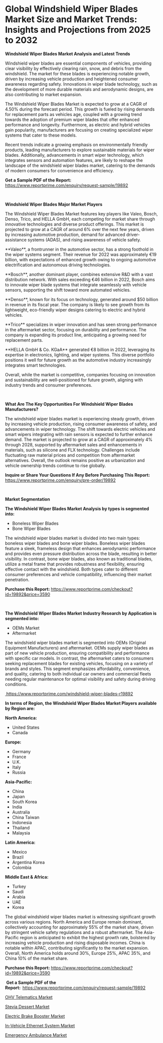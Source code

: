 <p><h1>Global Windshield Wiper Blades Market Size and Market Trends: Insights and Projections from 2025 to 2032</h1></p><p><strong>Windshield Wiper Blades Market Analysis and Latest Trends</strong></p>
<p><p>Windshield wiper blades are essential components of vehicles, providing clear visibility by effectively clearing rain, snow, and debris from the windshield. The market for these blades is experiencing notable growth, driven by increasing vehicle production and heightened consumer awareness regarding safety. Innovations in wiper blade technology, such as the development of more durable materials and aerodynamic designs, are also contributing to market expansion.</p><p>The Windshield Wiper Blades Market is expected to grow at a CAGR of 4.50% during the forecast period. This growth is fueled by rising demands for replacement parts as vehicles age, coupled with a growing trend towards the adoption of premium wiper blades that offer enhanced performance and longevity. Furthermore, as electric and hybrid vehicles gain popularity, manufacturers are focusing on creating specialized wiper systems that cater to these models.</p><p>Recent trends indicate a growing emphasis on environmentally friendly products, leading manufacturers to explore sustainable materials for wiper blades. Additionally, advancements in smart wiper technology, which integrates sensors and automation features, are likely to reshape the landscape of the windshield wiper blades market, catering to the demands of modern consumers for convenience and efficiency.</p></p>
<p><strong>Get a Sample PDF of the Report:&nbsp;</strong> <a href="https://www.reportprime.com/enquiry/request-sample/19892?utm_campaign=2517&utm_medium=2&utm_source=Github&utm_content=ia&utm_term=17032025&utm_id=windshield-wiper-blades">https://www.reportprime.com/enquiry/request-sample/19892</a></p>
<p>&nbsp;</p>
<p><strong>Windshield Wiper Blades Major Market Players</strong></p>
<p><p>The Windshield Wiper Blades Market features key players like Valeo, Bosch, Denso, Trico, and HELLA GmbH, each competing for market share through innovative technologies and diverse product offerings. This market is projected to grow at a CAGR of around 6% over the next few years, driven by increasing automotive production, demand for advanced driver-assistance systems (ADAS), and rising awareness of vehicle safety.</p><p>**Valeo**, a frontrunner in the automotive sector, has a strong foothold in the wiper systems segment. Their revenue for 2022 was approximately €19 billion, with expectations of enhanced growth owing to ongoing automotive electrification and autonomous driving technologies.</p><p>**Bosch**, another dominant player, combines extensive R&D with a vast distribution network. With sales exceeding €46 billion in 2022, Bosch aims to innovate wiper blade systems that integrate seamlessly with vehicle sensors, supporting the shift toward more automated vehicles.</p><p>**Denso**, known for its focus on technology, generated around $50 billion in revenue in its fiscal year. The company is likely to see growth from its lightweight, eco-friendly wiper designs catering to electric and hybrid vehicles.</p><p>**Trico** specializes in wiper innovation and has seen strong performance in the aftermarket sector, focusing on durability and performance. The company is expanding its product line, anticipating a growing need for replacement parts.</p><p>**HELLA GmbH & Co. KGaA** generated €8 billion in 2022, leveraging its expertise in electronics, lighting, and wiper systems. This diverse portfolio positions it well for future growth as the automotive industry increasingly integrates smart technologies.</p><p>Overall, while the market is competitive, companies focusing on innovation and sustainability are well-positioned for future growth, aligning with industry trends and consumer preferences.</p></p>
<p>&nbsp;</p>
<p><strong>What Are The Key Opportunities For Windshield Wiper Blades Manufacturers?</strong></p>
<p><p>The windshield wiper blades market is experiencing steady growth, driven by increasing vehicle production, rising consumer awareness of safety, and advancements in wiper technology. The shift towards electric vehicles and smart wipers integrating with rain sensors is expected to further enhance demand. The market is projected to grow at a CAGR of approximately 4% through 2028, supported by aftermarket sales and enhancements in materials, such as silicone and FLX technology. Challenges include fluctuating raw material prices and competition from aftermarket alternatives. Overall, the outlook remains positive as urbanization and vehicle ownership trends continue to rise globally.</p></p>
<p><strong>Inquire or Share Your Questions If Any Before Purchasing This Report:</strong> <a href="https://www.reportprime.com/enquiry/pre-order/19892?utm_campaign=2517&utm_medium=2&utm_source=Github&utm_content=ia&utm_term=17032025&utm_id=windshield-wiper-blades">https://www.reportprime.com/enquiry/pre-order/19892</a></p>
<p>&nbsp;</p>
<p><strong>Market Segmentation</strong></p>
<p><strong>The Windshield Wiper Blades Market Analysis by types is segmented into:</strong></p>
<p><ul><li>Boneless Wiper Blades</li><li>Bone Wiper Blades</li></ul></p>
<p><p>The windshield wiper blades market is divided into two main types: boneless wiper blades and bone wiper blades. Boneless wiper blades feature a sleek, frameless design that enhances aerodynamic performance and provides even pressure distribution across the blade, resulting in better visibility. In contrast, bone wiper blades, also known as traditional blades, utilize a metal frame that provides robustness and flexibility, ensuring effective contact with the windshield. Both types cater to different consumer preferences and vehicle compatibility, influencing their market penetration.</p></p>
<p><strong>Purchase this Report:&nbsp;</strong><a href="https://www.reportprime.com/checkout?id=19892&price=3590&utm_campaign=2517&utm_medium=2&utm_source=Github&utm_content=ia&utm_term=17032025&utm_id=windshield-wiper-blades">https://www.reportprime.com/checkout?id=19892&price=3590</a></p>
<p>&nbsp;</p>
<p><strong>The Windshield Wiper Blades Market Industry Research by Application is segmented into:</strong></p>
<p><ul><li>OEMs Market</li><li>Aftermarket</li></ul></p>
<p><p>The windshield wiper blades market is segmented into OEMs (Original Equipment Manufacturers) and aftermarket. OEMs supply wiper blades as part of new vehicle production, ensuring compatibility and performance with specific car models. In contrast, the aftermarket caters to consumers seeking replacement blades for existing vehicles, focusing on a variety of brands and styles. This segment emphasizes affordability, convenience, and quality, catering to both individual car owners and commercial fleets needing regular maintenance for optimal visibility and safety during driving conditions.</p></p>
<p><a href="https://www.reportprime.com/windshield-wiper-blades-r19892?utm_campaign=2517&utm_medium=2&utm_source=Github&utm_content=ia&utm_term=17032025&utm_id=windshield-wiper-blades">&nbsp;https://www.reportprime.com/windshield-wiper-blades-r19892</a></p>
<p><strong>In terms of Region, the Windshield Wiper Blades Market Players available by Region are:</strong></p>
<p>
    <p> <strong> North America: </strong>
        <ul>
            <li>United States</li>
            <li>Canada</li>
        </ul>
        </p> 
    <p> <strong> Europe: </strong>
        <ul>
            <li>Germany</li>
            <li>France</li>
            <li>U.K.</li>
            <li>Italy</li>
            <li>Russia</li>
        </ul>
        </p> 
    <p> <strong> Asia-Pacific: </strong>
        <ul>
            <li>China</li>
            <li>Japan</li>
            <li>South Korea</li>
            <li>India</li>
            <li>Australia</li>
            <li>China Taiwan</li>
            <li>Indonesia</li>
            <li>Thailand</li>
            <li>Malaysia</li>
        </ul>
        </p> 
    <p> <strong> Latin America: </strong>
        <ul>
            <li>Mexico</li>
            <li>Brazil</li>
            <li>Argentina Korea</li>
            <li>Colombia</li>
        </ul>
        </p> 
    <p> <strong> Middle East & Africa: </strong>
        <ul>
            <li>Turkey</li>
            <li>Saudi</li>
            <li>Arabia</li>
            <li>UAE</li>
            <li>Korea</li>
        </ul>
    </p>
    </p>
<p><p>The global windshield wiper blades market is witnessing significant growth across various regions. North America and Europe remain dominant, collectively accounting for approximately 55% of the market share, driven by stringent vehicle safety regulations and a robust aftermarket. The Asia-Pacific region is anticipated to exhibit the highest growth rate, bolstered by increasing vehicle production and rising disposable incomes. China is notable within APAC, contributing significantly to the market expansion. Overall, North America holds around 30%, Europe 25%, APAC 35%, and China 10% of the market share.</p></p>
<p><strong>Purchase this Report: </strong><a href="https://www.reportprime.com/checkout?id=19892&price=3590&utm_campaign=2517&utm_medium=2&utm_source=Github&utm_content=ia&utm_term=17032025&utm_id=windshield-wiper-blades">https://www.reportprime.com/checkout?id=19892&price=3590</a></p>
<p>&nbsp;<strong>Get a Sample PDF of the Report:&nbsp;&nbsp;</strong><a href="https://www.reportprime.com/enquiry/request-sample/19892?utm_campaign=2517&utm_medium=2&utm_source=Github&utm_content=ia&utm_term=17032025&utm_id=windshield-wiper-blades">https://www.reportprime.com/enquiry/request-sample/19892</a></p>
<p><strong></strong></p>
<p><p><a href="https://www.linkedin.com/pulse/ohv-telematics-market-analysis-report-forecasts-trends-from-uvpte?utm_campaign=2517&utm_medium=2&utm_source=Github&utm_content=ia&utm_term=17032025&utm_id=windshield-wiper-blades">OHV Telematics Market</a></p><p><a href="https://www.linkedin.com/pulse/stevia-dessert-market-size-trends-82-growth-forecast-from-2025-fwfae?utm_campaign=2517&utm_medium=2&utm_source=Github&utm_content=ia&utm_term=17032025&utm_id=windshield-wiper-blades">Stevia Dessert Market</a></p><p><a href="https://github.com/GenaGaines34/Market-Research-Report-List-2/blob/main/electric-brake-booster-market.md?utm_campaign=2517&utm_medium=2&utm_source=Github&utm_content=ia&utm_term=17032025&utm_id=windshield-wiper-blades">Electric Brake Booster Market</a></p><p><a href="https://www.linkedin.com/pulse/providing-both-historical-trends-future-projections-in-vehicle-isaoe?utm_campaign=2517&utm_medium=2&utm_source=Github&utm_content=ia&utm_term=17032025&utm_id=windshield-wiper-blades">In-Vehicle Ethernet System Market</a></p><p><a href="https://github.com/JakirUddin511/Market-Research-Report-List-2/blob/main/emergency-ambulance-market.md?utm_campaign=2517&utm_medium=2&utm_source=Github&utm_content=ia&utm_term=17032025&utm_id=windshield-wiper-blades">Emergency Ambulance Market</a></p></p>